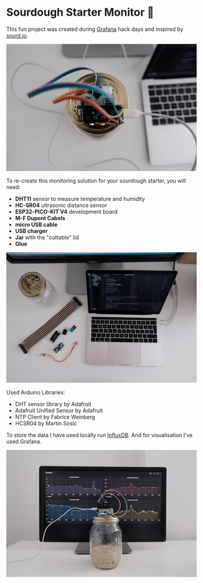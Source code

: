 # Sourdough Starter Monitor 🍞

This fun project was created during [Grafana](https://www.grafana.com) hack days and inspired by [sourd.io](https://www.sourd.io/).

![Monitor](imgs/monitor.jpg)

To re-create this monitoring solution for your sourdough starter, you will need:

- **DHT11** sensor to measure temperature and humidity
- **HC-SR04** ultrasonic distance sensor
- **ESP32-PICO-KIT V4** development board
- **M-F Dupont Cabels**
- **micro USB cable**
- **USB charger**
- **Jar** with the "cuttable" lid
- **Glue**

![Set up](imgs/setup.png)

Used Arduino Libraries:

- DHT sensor library by Adafruit
- Adafruit Unified Sensor by Adafruit
- NTP Client by Fabrice Weinberg
- HCSR04 by Martin Sosic

To store the data I have used locally run [InfluxDB](https://www.influxdata.com/). And for visualisation I've used Grafana.

![Monitored sourdougn](imgs/grafana.jpg)
